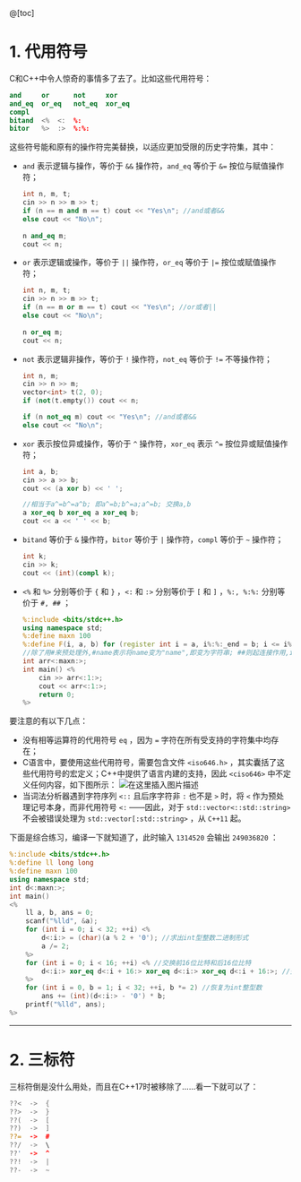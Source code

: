 @[toc]

# 1. 代用符号
C和C++中令人惊奇的事情多了去了。比如这些代用符号：
```cpp
and		or		not		xor
and_eq  or_eq	not_eq  xor_eq
compl
bitand	<%	<:	%:
bitor	%>	:>	%:%:
```
这些符号能和原有的操作符完美替换，以适应更加受限的历史字符集，其中：
- `and` 表示逻辑与操作，等价于 `&&` 操作符，`and_eq` 等价于 `&=` 按位与赋值操作符；
	```cpp
	int n, m, t;
	cin >> n >> m >> t;
	if (n == m and m == t) cout << "Yes\n"; //and或者&& 
	else cout << "No\n";
		
	n and_eq m;
	cout << n;
	```
- `or` 表示逻辑或操作，等价于 `||` 操作符，`or_eq` 等价于 `|=` 按位或赋值操作符；
	```cpp
	int n, m, t;
	cin >> n >> m >> t;
	if (n == m or m == t) cout << "Yes\n"; //or或者||
	else cout << "No\n";
		
	n or_eq m;
	cout << n;
	```
- `not` 表示逻辑非操作，等价于 `!` 操作符，`not_eq` 等价于 `!=` 不等操作符；
	```cpp
	int n, m;
	cin >> n >> m;
	vector<int> t(2, 0);
	if (not(t.empty()) cout << n;
	
	if (n not_eq m) cout << "Yes\n"; //and或者&& 
	else cout << "No\n";
	```
- `xor` 表示按位异或操作，等价于 `^` 操作符，`xor_eq` 表示 `^=` 按位异或赋值操作符；
	```cpp
	int a, b;
	cin >> a >> b;
	cout << (a xor b) << ' ';
	
	//相当于a^=b^=a^b; 即a^=b;b^=a;a^=b; 交换a,b
	a xor_eq b xor_eq a xor_eq b;  
	cout << a << ' ' << b;
	```
- `bitand` 等价于 `&` 操作符，`bitor` 等价于 `|` 操作符，`compl` 等价于 `~` 操作符；
	```cpp
	int k;
	cin >> k;
	cout << (int)(compl k);
	```
- `<%` 和 `%>`  分别等价于 `{` 和 `}` ，`<:` 和 `:>` 分别等价于 `[` 和 `]` ，`%:, %:%:` 分别等价于 `#, ##` ；
	```cpp
	%:include <bits/stdc++.h>
	using namespace std;
	%:define maxn 100
	%:define F(i, a, b) for (register int i = a, i%:%:_end = b; i <= i%:%:_end; ++i)
	//除了用#来预处理外,#name表示将name变为"name",即变为字符串; ##则起连接作用,i##_end等同于i_end
	int arr<:maxn:>;
	int main() <%
		cin >> arr<:1:>;
		cout << arr<:1:>;
		return 0;
	%> 
	```

要注意的有以下几点：
- 没有相等运算符的代用符号 `eq` ，因为 `=` 字符在所有受支持的字符集中均存在；
- C语言中，要使用这些代用符号，需要包含文件 `<iso646.h>` ，其实囊括了这些代用符号的宏定义；C++中提供了语言内建的支持，因此 `<ciso646>` 中不定义任何内容，如下图所示：
![在这里插入图片描述](https://img-blog.csdnimg.cn/20210703164522751.png?x-oss-process=image/watermark,type_ZmFuZ3poZW5naGVpdGk,shadow_10,text_aHR0cHM6Ly9ibG9nLmNzZG4ubmV0L215UmVhbGl6YXRpb24=,size_16,color_FFFFFF,t_70)
- 当词法分析器遇到字符序列 `<::` 且后序字符非 `:` 也不是 `>` 时，将 `<` 作为预处理记号本身，而非代用符号 `<:` ——因此，对于 `std::vector<::std::string>` 不会被错误处理为 `std::vector[:std::string>` ，从 `C++11` 起。

下面是综合练习，编译一下就知道了，此时输入 `1314520` 会输出 `249036820` ：
```cpp
%:include <bits/stdc++.h>
%:define ll long long
%:define maxn 100
using namespace std;
int d<:maxn:>;
int main()
<%
	ll a, b, ans = 0;
	scanf("%lld", &a);
	for (int i = 0; i < 32; ++i) <%
		d<:i:> = (char)(a % 2 + '0'); //求出int型整数二进制形式
		a /= 2;
	%>
	for (int i = 0; i < 16; ++i) <% //交换前16位比特和后16位比特
		d<:i:> xor_eq d<:i + 16:> xor_eq d<:i:> xor_eq d<:i + 16:>; //交换x[i]和x[i+16]
	%>
	for (int i = 0, b = 1; i < 32; ++i, b *= 2) //恢复为int整型数
		ans += (int)(d<:i:> - '0') * b;
	printf("%lld", ans);
%> 
```

---
# 2. 三标符
三标符倒是没什么用处，而且在C++17时被移除了……看一下就可以了：
```cpp
??<  ->  {
??>  ->  }
??(  ->  [
??)  ->  ]
??=  ->  #
??/  ->  \
??'  ->  ^
??!  ->  |
??-  ->  ~
```
